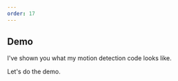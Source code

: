 ```yaml
---
order: 17
---
```


## Demo

I've shown you what my motion detection code looks like.

Let's do the demo.
